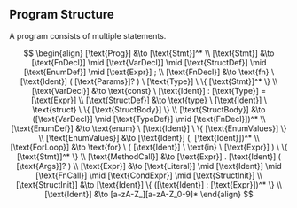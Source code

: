 ## **Program Structure**
A program consists of multiple statements.

$$
\begin{align}
    [\text{Prog}] &\to [\text{Stmt}]^* \\
    [\text{Stmt}] &\to [\text{FnDecl}] \mid [\text{VarDecl}] \mid [\text{StructDef}] \mid [\text{EnumDef}] \mid [\text{Expr}] ; \\
    [\text{FnDecl}] &\to \text{fn} \ [\text{Ident}] ( [\text{Params}]? ) \ [\text{Type}] \ \{ [\text{Stmt}]^* \} \\
    [\text{VarDecl}] &\to \text{const} \ [\text{Ident}] : [\text{Type}] = [\text{Expr}] \\
    [\text{StructDef}] &\to \text{type} \ [\text{Ident}] \ \text{struct} \ \{ [\text{StructBody}] \} \\
    [\text{StructBody}] &\to ([\text{VarDecl}] \mid [\text{TypeDef}] \mid [\text{FnDecl}])^* \\
    [\text{EnumDef}] &\to \text{enum} \ [\text{Ident}] \ \{ [\text{EnumValues}] \} \\
    [\text{EnumValues}] &\to [\text{Ident}] (, [\text{Ident}])^* \\
    [\text{ForLoop}] &\to \text{for} \ ( [\text{Ident}] \ \text{in} \ [\text{Expr}] ) \ \{ [\text{Stmt}]^* \} \\
    [\text{MethodCall}] &\to [\text{Expr}] . [\text{Ident}] ( [\text{Args}]? ) \\
    [\text{Expr}] &\to [\text{Literal}] \mid [\text{Ident}] \mid [\text{FnCall}] \mid [\text{CondExpr}] \mid [\text{StructInit}] \\
    [\text{StructInit}] &\to [\text{Ident}] \{ ([\text{Ident}] : [\text{Expr}])^* \} \\
    [\text{Ident}] &\to [a-zA-Z_][a-zA-Z_0-9]*
\end{align}
$$
